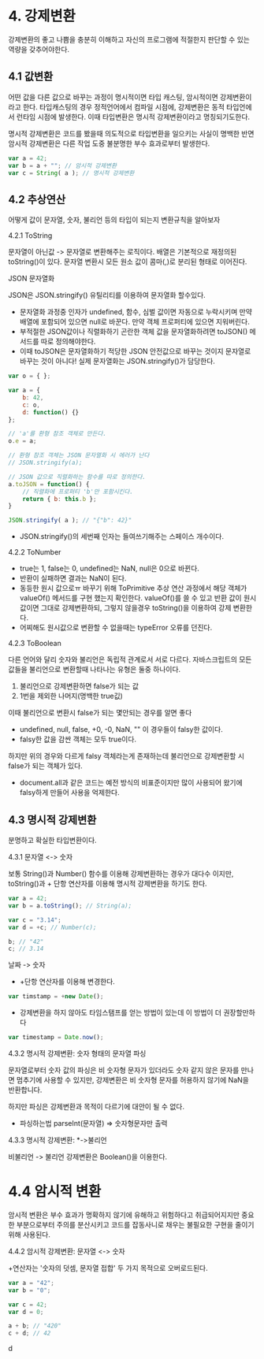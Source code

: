 # 4. 강제변환
강제변환의 좋고 나쁨을 충분히 이해하고 자신의 프로그램에 적절한지 판단할 수 있는 역량을 갖추어야한다.

## 4.1 값변환
어떤 값을 다른 값으로 바꾸는 과정이 명시적이면 타입 캐스팅, 암시적이면 강제변환이라고 한다. 타입캐스팅의 경우 정적언어에서 컴파일 시점에, 강제변환은 동적 타입언에서 런타임 시점에 발생한다. 이때 타입변환은 명시적 강제변환이라고 명칭되기도한다.

명시적 강제변환은 코드를 봤을때 의도적으로 타입변환을 일으키는 사실이 명백한 반면 암시적 강제변환은 다른 작업 도중 불분명한 부수 효과로부터 발생한다.
```js
var a = 42;
var b = a + ""; // 암시적 강제변환
var c = String( a ); // 명시적 강제변환
```

## 4.2 추상연산
어떻게 값이 문자열, 숫자, 불리언 등의 타입이 되는지 변환규칙을 알아보자

4.2.1 ToString

문자열이 아닌값 -> 문자열로 변환해주는 로직이다. 배열은 기본적으로 재정의된 toString()이 있다. 문자열 변환시 모든 원소 값이 콤마(,)로 분리된 형태로 이어진다.

JSON 문자열화

JSON은 JSON.stringify() 유틸리티를 이용하여 문자열화 할수있다.
* 문자열화 과정중 인자가 undefined, 함수, 심벌 값이면 자동으로 누락시키며 만약 배열에 포함되어 있으면 null로 바꾼다. 만약 객체 프로퍼티에 있으면 지워버린다.
* 부적절한 JSON값이나 직렬화하기 곤란한 객체 값을 문자열화하려면 toJSON() 메서드를 따로 정의해야한다.
* 이때 toJSON은 문자열화하기 적당한 JSON 안전값으로 바꾸는 것이지 문자열로 바꾸는 것이 아니다! 실제 문자열화는 JSON.stringify()가 담당한다.
```js
var o = { };

var a = {
    b: 42,
    c: o,
    d: function() {}
};

// 'a'를 환형 참조 객체로 만든다.
o.e = a;

// 환형 참조 객체는 JSON 문자열화 시 에러가 난다
// JSON.stringify(a);

// JSON 값으로 직렬화하는 함수를 따로 정의한다.
a.toJSON = function() {
    // 직렬화에 프로퍼티 'b'만 포함시킨다.
    return { b: this.b };
}

JSON.stringify( a ); // "{"b": 42}"
```

* JSON.stringify()의 세번째 인자는 들여쓰기해주는 스페이스 개수이다.

4.2.2 ToNumber
* true는 1, false는 0, undefined는 NaN, null은 0으로 바뀐다.
* 반환이 실패하면 결과는 NaN이 된다.
* 동등한 원시 값으로ㅠ 바꾸기 위해 ToPrimitive 추상 연산 과정에서 해당 객체가 valueOf() 메서드를 구현 했는지 확인한다. valueOf()를 쓸 수 있고 반환 값이 원시 값이면 그대로 강제변환하되, 그렇지 않을경우 toString()을 이용하여 강제 변환한다.
* 어찌해도 원시값으로 변환할 수 없을때는 typeError 오류를 던진다.

4.2.3 ToBoolean

다른 언어와 달리 숫자와 불리언은 독립적 관계로서 서로 다르다. 자바스크립트의 모든 값들을 불리언으로 변환할때 나타나는 유형은 둘중 하나이다.
1. 불리언으로 강제변환하면 false가 되는 값
2. 1번을 제외한 나머지(명백한 true깂)

이때 불리언으로 변환시 false가 되는 몇안되는 경우를 알면 좋다
* undefined, null, false, +0, -0, NaN, "" 이 경우들이 falsy한 값이다.
* falsy한 값을 감싼 객체는 모두 true이다.

하지만 위의 경우와 다르게 falsy 객체라는게 존재하는데 불리언으로 강제변환할 시 false가 되는 객체가 있다.
* document.all과 같은 코드는 예전 방식의 비표준이지만 많이 사용되어 왔기에 falsy하게 만들어 사용을 억제한다.

## 4.3 명시적 강제변환
분명하고 확실한 타입변환이다.

4.3.1 문자열 <-> 숫자

보통 String()과 Number() 함수를 이용해 강제변환하는 경우가 대다수 이지만, toString()과 + 단항 연산자를 이용해 명시적 강제변환을 하기도 한다.
```js
var a = 42;
var b = a.toString(); // String(a);

var c = "3.14";
var d = +c; // Number(c);

b; // "42"
c; // 3.14
```

날짜 -> 숫자
* +단항 연산자를 이용해 변경한다.
```js
var timstamp = +new Date();
```
* 강제변환을 하지 않아도 타임스탬프를 얻는 방법이 있는데 이 방법이 더 권장할만하다
```js
var timestamp = Date.now();
```

4.3.2 명시적 강제변환: 숫자 형태의 문자열 파싱

문자열로부터 숫자 값의 파싱은 비 숫자형 문자가 있더라도 숫자 같지 않은 문자를 만나면 멈추기에 사용할 수 있지만, 강제변환은 비 숫자형 문자를 허용하지 않기에 NaN을 반환합니다.

하지만 파싱은 강제변환과 목적이 다르기에 대안이 될 수 없다.
* 파싱하는법 parseInt(문자열) => 숫자형문자만 출력

4.3.3 명시적 강제변환: *->불리언

비불리언 -> 불리언 강제변환은 Boolean()을 이용한다.

# 4.4 암시적 변환
암시적 변환은 부수 효과가 명확하지 않기에 유해하고 위험하다고 취급되어지지만 중요한 부분으로부터 주의를 분산시키고 코드를 잡동사니로 채우는 불필요한 구현을 줄이기위해 사용된다.

4.4.2 암시적 강제변환: 문자열 <-> 숫자

+연산자는 '숫자의 덧셈, 문자열 접합' 두 가지 목적으로 오버로드된다.
```js
var a = "42";
var b = "0";

var c = 42;
var d = 0;

a + b; // "420"
c + d; // 42
```
d